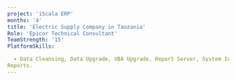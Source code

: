 ```yaml
---
project: 'iScala ERP'
months: '4'
title: 'Electric Supply Company in Tanzania'
Role: 'Epicor Technical Consultant'
TeamStrength: '15'
PlatformSkills:

  - Data Cleansing, Data Upgrade, VBA Upgrade, Report Server, System Integration using Service Connect, BI
Reports. 
---
```

